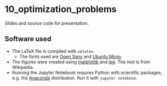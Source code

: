 # 10_optimization_problems
Slides and source code for presentation.

## Software used

- The LaTeX file is compiled with `xelatex`.
  - The fonts used are [Open Sans](https://www.fontsquirrel.com/fonts/open-sans) and [Ubuntu Mono](https://www.fontsquirrel.com/fonts/ubuntu-mono).
- The figures were created using [matplotlib](https://matplotlib.org/) and [Ipe](http://ipe.otfried.org/). The rest is from Wikipedia.
- Running the Jupyter Notebook requires Python with scientific packages, e.g. the [Anaconda](https://www.anaconda.com/distribution/) distribution. Run it with `jupyter notebook`.
